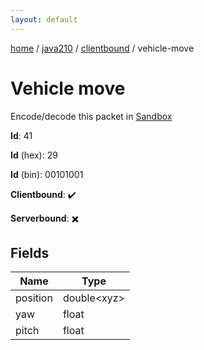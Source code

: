 ```yaml
---
layout: default
---
```


[home](/)  /  [java210](/protocol/java210)  /  [clientbound](/protocol/java210/clientbound)  /  vehicle-move

# Vehicle move

Encode/decode this packet in [Sandbox](../../../sandbox/java210#Clientbound.VehicleMove)

**Id**: 41

**Id** (hex): 29

**Id** (bin): 00101001

**Clientbound**: ✔️

**Serverbound**: ✖️

## Fields

Name | Type
---|---
position | double&lt;xyz&gt;
yaw | float
pitch | float
